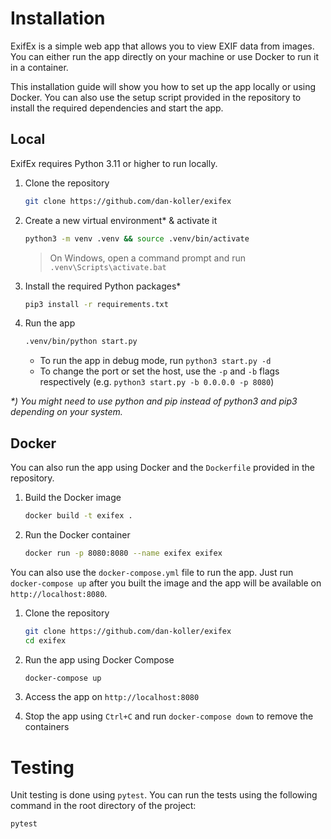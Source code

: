 # Installation

ExifEx is a simple web app that allows you to view EXIF data from images. You can either run the app directly on your machine or use Docker to run it in a container.

This installation guide will show you how to set up the app locally or using Docker. You can also use the setup script provided in the repository to install the required dependencies and start the app.

## Local

ExifEx requires Python 3.11 or higher to run locally.

1. Clone the repository

    ```bash
    git clone https://github.com/dan-koller/exifex
    ```

2. Create a new virtual environment\* & activate it

    ```bash
    python3 -m venv .venv && source .venv/bin/activate
    ```

    > On Windows, open a command prompt and run `.venv\Scripts\activate.bat`

3. Install the required Python packages\*

    ```bash
    pip3 install -r requirements.txt
    ```

4. Run the app

    ```bash
    .venv/bin/python start.py
    ```

    - To run the app in debug mode, run `python3 start.py -d`
    - To change the port or set the host, use the `-p` and `-b` flags respectively (e.g. `python3 start.py -b 0.0.0.0 -p 8080`)

_\*) You might need to use python and pip instead of python3 and pip3 depending on your system._

## Docker

You can also run the app using Docker and the `Dockerfile` provided in the repository.

1. Build the Docker image

    ```bash
    docker build -t exifex .
    ```

2. Run the Docker container

    ```bash
    docker run -p 8080:8080 --name exifex exifex
    ```

You can also use the `docker-compose.yml` file to run the app. Just run `docker-compose up` after you built the image and the app will be available on `http://localhost:8080`.

1. Clone the repository

    ```bash
    git clone https://github.com/dan-koller/exifex
    cd exifex
    ```

2. Run the app using Docker Compose

    ```bash
    docker-compose up
    ```

3. Access the app on `http://localhost:8080`

4. Stop the app using `Ctrl+C` and run `docker-compose down` to remove the containers

# Testing

Unit testing is done using `pytest`. You can run the tests using the following command in the root directory of the project:

```bash
pytest
```
